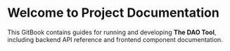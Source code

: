 # Welcome to Project Documentation

This GitBook contains guides for running and developing **The DAO Tool**, including backend API reference and frontend component documentation.

